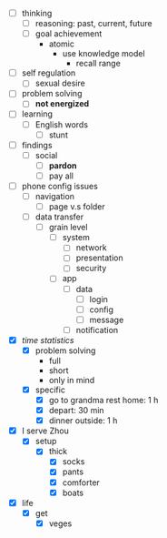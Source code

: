 - [ ] thinking
    - [ ] reasoning: past, current, future
    - [ ] goal achievement
        - atomic
            - use knowledge model
                - recall range
- [ ] self regulation
    - [ ] sexual desire
- [ ] problem solving
    - [ ] **not energized**
- [ ] learning
    - [ ] English words
        - [ ] stunt
- [ ] findings
    - [ ] social
        - [ ] **pardon**
        - [ ] pay all
- [ ] phone config issues
    - [ ] navigation
        - [ ] page v.s folder
    - [ ] data transfer
        - [ ] grain level
            - [ ] system
                - [ ] network
                - [ ] presentation
                - [ ] security
            - [ ] app
                - [ ] data
                    - [ ] login
                    - [ ] config
                    - [ ] message
                - [ ] notification
- [x] *time statistics*
    - [x] problem solving
        - full
        - short
        - only in mind
    - [x] specific
        - [x] go to grandma rest home: 1 h
        - [x] depart: 30 min
        - [x] dinner outside: 1 h
- [x] I serve Zhou
    - [x] setup
        - [x] thick 
            - [x] socks
            - [x] pants
            - [x] comforter
            - [x] boats
- [x] life
    - [x] get
        - [x] veges